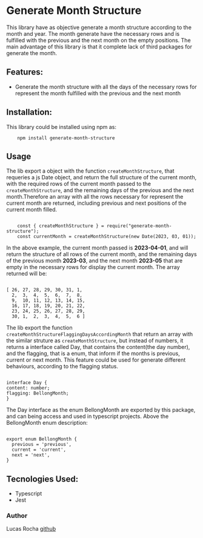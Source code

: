 # Generate Month Structure

This library have as objective generate a month structure according to the month and
year. The month generate have the necessary rows and is fulfilled with the previous
and the next month on the empty positions. The main advantage of this library is that
it complete lack of third packages for generate the month.

## Features:

- Generate the month structure with all the days of the necessary rows for represent the month fulfilled with the previous and the next month

## Installation:

This library could be installed using npm as:

```
    npm install generate-month-structure
```

## Usage

The lib export a object with the function `createMonthStructure`, that requeries a js Date object, and return the full structure of the current month,
with the required rows of the current month passed to the `createMonthStructure`, and the remaining days of the previous and the next month.Therefore
an array with all the rows necessary for represent the current month are returned, including previous and next positions of the current month filled.

```

    const { createMonthStructure } = require("generate-month-structure");
    const currentMonth = createMonthStructure(new Date(2023, 03, 01));

```

In the above example, the current month passed is **2023-04-01**, and will return the structure of all rows of the current month, and the remaining days
of the previous month **2023-03**, and the next month **2023-05** that are empty in the necessary rows for display the current month.
The array returned will be:

```

[ 26, 27, 28, 29, 30, 31, 1,
  2,  3,  4,  5,  6,  7,  8,
  9,  10, 11, 12, 13, 14, 15,
  16, 17, 18, 19, 20, 21, 22,
  23, 24, 25, 26, 27, 28, 29,
  30, 1,  2,  3,  4,  5,  6 ]
```

The lib export the function `createMonthStructureFlaggingDaysAccordingMonth` that return an array with the similar struture as `createMonthStructure`, but instead of numbers, it returns a interface called Day, that contains the content(the day number),
and the flagging, that is a enum, that inform if the months is previous, current or next month. This feature could be used for
generate different behaviours, according to the flagging status.

```

interface Day {
content: number;
flagging: BellongMonth;
}

```

The Day interface as the enum BellongMonth are exported by this package, and can being access and used in typescript projects. Above the BellongMonth enum description:

```

export enum BellongMonth {
  previous = 'previous',
  current = 'current',
  next = 'next',
}

```

## Tecnologies Used:

- Typescript
- Jest

### Author

Lucas Rocha [github](https://github.com/LucasRR94)
